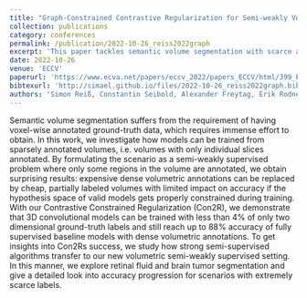 ```yaml
---
title: "Graph-Constrained Contrastive Regularization for Semi-weakly Volumetric Segmentation"
collection: publications
category: conferences
permalink: /publication/2022-10-26_reiss2022graph
excerpt: 'This paper tackles semantic volume segmentation with scarce annotations, training on sparsely labeled volumes where only some slices are annotated. It introduces Contrastive Constrained Regularization (Con2R), enabling 3D models to achieve up to 88% of fully supervised accuracy using <4% 2D labels. Experiments on retinal fluid and brain tumor segmentation show Con2R’s effectiveness in extreme low-label settings.'
date: 2022-10-26
venue: 'ECCV'
paperurl: 'https://www.ecva.net/papers/eccv_2022/papers_ECCV/html/399_ECCV_2022_paper.php'
bibtexurl: 'http://simael.github.io/files/2022-10-26_reiss2022graph.bib'
authors: 'Simon Reiß, Constantin Seibold, Alexander Freytag, Erik Rodner, Rainer Stiefelhagen.'
---
```

Semantic volume segmentation suffers from the requirement of having voxel-wise annotated ground-truth data, which requires immense effort to obtain. In this work, we investigate how models can be trained from sparsely annotated volumes, i.e. volumes with only individual slices annotated. By formulating the scenario as a semi-weakly supervised problem where only some regions in the volume are annotated, we obtain surprising results: expensive dense volumetric annotations can be replaced by cheap, partially labeled volumes with limited impact on accuracy if the hypothesis space of valid models gets properly constrained during training. With our Contrastive Constrained Regularization (Con2R), we demonstrate that 3D convolutional models can be trained with less than 4% of only two dimensional ground-truth labels and still reach up to 88% accuracy of fully supervised baseline models with dense volumetric annotations. To get insights into Con2Rs success, we study how strong semi-supervised algorithms transfer to our new volumetric semi-weakly supervised setting. In this manner, we explore retinal fluid and brain tumor segmentation and give a detailed look into accuracy progression for scenarios with extremely scarce labels.